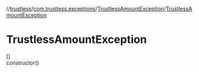 //[trustless](../../../index.md)/[com.trustless.exceptions](../index.md)/[TrustlessAmountException](index.md)/[TrustlessAmountException](-trustless-amount-exception.md)

# TrustlessAmountException

[]\
constructor()
